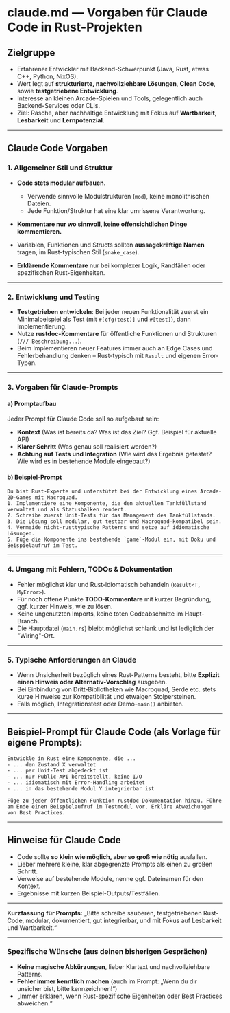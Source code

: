 # claude.md — Vorgaben für Claude Code in Rust-Projekten

## Zielgruppe

* Erfahrener Entwickler mit Backend-Schwerpunkt (Java, Rust, etwas C++, Python, NixOS).
* Wert legt auf **strukturierte, nachvollziehbare Lösungen**, **Clean Code**, sowie **testgetriebene Entwicklung**.
* Interesse an kleinen Arcade-Spielen und Tools, gelegentlich auch Backend-Services oder CLIs.
* Ziel: Rasche, aber nachhaltige Entwicklung mit Fokus auf **Wartbarkeit**, **Lesbarkeit** und **Lernpotenzial**.

---

## Claude Code Vorgaben

### 1. Allgemeiner Stil und Struktur

* **Code stets modular aufbauen.**

    * Verwende sinnvolle Modulstrukturen (`mod`), keine monolithischen Dateien.
    * Jede Funktion/Struktur hat eine klar umrissene Verantwortung.
* **Kommentare nur wo sinnvoll, keine offensichtlichen Dinge kommentieren.**
* Variablen, Funktionen und Structs sollten **aussagekräftige Namen** tragen, im Rust-typischen Stil (`snake_case`).
* **Erklärende Kommentare** nur bei komplexer Logik, Randfällen oder spezifischen Rust-Eigenheiten.

---

### 2. Entwicklung und Testing

* **Testgetrieben entwickeln**:
  Bei jeder neuen Funktionalität zuerst ein Minimalbeispiel als Test (mit `#[cfg(test)]` und `#[test]`), dann Implementierung.
* Nutze **rustdoc-Kommentare** für öffentliche Funktionen und Strukturen (`/// Beschreibung...`).
* Beim Implementieren neuer Features immer auch an Edge Cases und Fehlerbehandlung denken – Rust-typisch mit `Result` und eigenen Error-Typen.

---

### 3. Vorgaben für Claude-Prompts

#### a) Promptaufbau

Jeder Prompt für Claude Code soll so aufgebaut sein:

* **Kontext** (Was ist bereits da? Was ist das Ziel? Ggf. Beispiel für aktuelle API)
* **Klarer Schritt** (Was genau soll realisiert werden?)
* **Achtung auf Tests und Integration** (Wie wird das Ergebnis getestet? Wie wird es in bestehende Module eingebaut?)

#### b) Beispiel-Prompt

```text
Du bist Rust-Experte und unterstützt bei der Entwicklung eines Arcade-2D-Games mit Macroquad.
1. Implementiere eine Komponente, die den aktuellen Tankfüllstand verwaltet und als Statusbalken rendert.
2. Schreibe zuerst Unit-Tests für das Management des Tankfüllstands.
3. Die Lösung soll modular, gut testbar und Macroquad-kompatibel sein.
4. Vermeide nicht-rusttypische Patterns und setze auf idiomatische Lösungen.
5. Füge die Komponente ins bestehende `game`-Modul ein, mit Doku und Beispielaufruf im Test.
```

---

### 4. Umgang mit Fehlern, TODOs & Dokumentation

* Fehler möglichst klar und Rust-idiomatisch behandeln (`Result<T, MyError>`).
* Für noch offene Punkte **TODO-Kommentare** mit kurzer Begründung, ggf. kurzer Hinweis, wie zu lösen.
* Keine ungenutzten Imports, keine toten Codeabschnitte im Haupt-Branch.
* Die Hauptdatei (`main.rs`) bleibt möglichst schlank und ist lediglich der "Wiring"-Ort.

---

### 5. Typische Anforderungen an Claude

* Wenn Unsicherheit bezüglich eines Rust-Patterns besteht, bitte **Explizit einen Hinweis oder Alternativ-Vorschlag** ausgeben.
* Bei Einbindung von Dritt-Bibliotheken wie Macroquad, Serde etc. stets kurze Hinweise zur Kompatibilität und etwaigen Stolpersteinen.
* Falls möglich, Integrationstest oder Demo-`main()` anbieten.

---

## Beispiel-Prompt für Claude Code (als Vorlage für eigene Prompts):

```text
Entwickle in Rust eine Komponente, die ...
- ... den Zustand X verwaltet
- ... per Unit-Test abgedeckt ist
- ... nur Public-API bereitstellt, keine I/O
- ... idiomatisch mit Error-Handling arbeitet
- ... in das bestehende Modul Y integrierbar ist

Füge zu jeder öffentlichen Funktion rustdoc-Dokumentation hinzu. Führe am Ende einen Beispielaufruf im Testmodul vor. Erkläre Abweichungen von Best Practices.
```

---

## Hinweise für Claude Code

* Code sollte **so klein wie möglich, aber so groß wie nötig** ausfallen.
* Lieber mehrere kleine, klar abgegrenzte Prompts als einen zu großen Schritt.
* Verweise auf bestehende Module, nenne ggf. Dateinamen für den Kontext.
* Ergebnisse mit kurzen Beispiel-Outputs/Testfällen.

---

**Kurzfassung für Prompts:**
„Bitte schreibe sauberen, testgetriebenen Rust-Code, modular, dokumentiert, gut integrierbar, und mit Fokus auf Lesbarkeit und Wartbarkeit.“

---

### Spezifische Wünsche (aus deinen bisherigen Gesprächen)

* **Keine magische Abkürzungen**, lieber Klartext und nachvollziehbare Patterns.
* **Fehler immer kenntlich machen** (auch im Prompt: „Wenn du dir unsicher bist, bitte kennzeichnen!“)
* „Immer erklären, wenn Rust-spezifische Eigenheiten oder Best Practices abweichen.“
